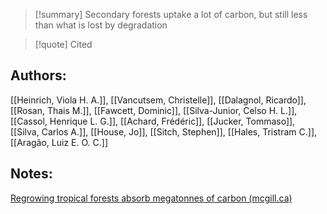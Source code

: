 >[!summary] Secondary forests uptake a lot of carbon, but still less than what is lost by degradation

>[!quote] Cited
## Authors:
[[Heinrich, Viola H. A.]], [[Vancutsem, Christelle]], [[Dalagnol, Ricardo]], [[Rosan, Thais M.]], [[Fawcett, Dominic]], [[Silva-Junior, Celso H. L.]], [[Cassol, Henrique L. G.]], [[Achard, Frédéric]], [[Jucker, Tommaso]], [[Silva, Carlos A.]], [[House, Jo]], [[Sitch, Stephen]], [[Hales, Tristram C.]], [[Aragão, Luiz E. O. C.]]

## Notes:

[Regrowing tropical forests absorb megatonnes of carbon (mcgill.ca)](https://www-nature-com.proxy3.library.mcgill.ca/articles/d41586-023-00706-w)